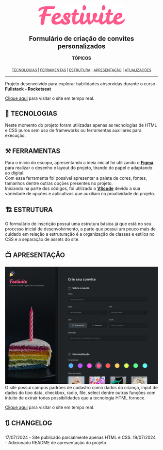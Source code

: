 <center><a href="https://ayrtonyamashita.github.io/formulario-de-convite/"><img src="./assets/icons/Festivite.svg"></a></center>

## <center>Formulário de criação de convites personalizados</center>

<center><b>TÓPICOS</b></center>
<br>
<center><sub>
<a href="#-tecnologias">TECNOLOGIAS</a> | 
<a href="#️-ferramentas">FERRAMENTAS</a> |
<a href="#️-estrutura">ESTRUTURA</a> |
<a href="#-apresentação">APRESENTAÇÃO</a> | 
<a href="#-changelog">ATUALIZAÇÕES</a></sub></center>

---

Projeto desenvolvido para explorar habilidades absorvidas durante o curso <b>Fullstack - Rocketseat</b>

<a href="https://ayrtonyamashita.github.io/formulario-de-convite/">Clique aqui</a> para visitar o site em tempo real.

## 🤖 TECNOLOGIAS

Neste momento do projeto foram utilizadas apenas as tecnologias de HTML e CSS puros sem uso de frameworks ou ferramentas auxiliares para execução.

## ⚒️ FERRAMENTAS

Para o inicio do escopo, apresentando a ideia inicial foi utilizando o <a href="https://www.figma.com/"> <b>Figma</b> </a> para realizar o desenho e layout do projeto, tirando do papel e adaptando ao digital. <br>
Com essa ferramenta foi possível apresentar a paleta de cores, fontes, tamanhos dentre outras opções presentes no projeto.
<br>
Iniciando na parte dos códigos, foi utilizado o <b><a href="https://vscode.dev/">VScode</a></b> devido a sua variedade de opções e aplicativos que auxiliam na proatividade do projeto.

## 🏗️ ESTRUTURA

O formulário de inscrição possui uma estrutura básica já que está no seu processo inicial de desenvolvimento, a parte que possui um pouco mais de cuidado em relação a estruturação é a organização de classes e estilos no CSS e a separação de assets do site. <br>

## 📺 APRESENTAÇÃO

![alt text](image.png)
<br>
O site possui campos padrões de cadastro como dados da criança, input de dados do tipo data, checkbox, radio, file, select dentre outras funções com intuito de extrair todas possibilidades que a tecnologia HTML fornece.

<a href="https://ayrtonyamashita.github.io/formulario-de-convite/">Clique aqui</a> para visitar o site em tempo real.

## 🔃 CHANGELOG

17/07/2024 - Site publicado parcialmente apenas HTML e CSS.
19/07/2024 - Adicionado README de apresentação do projeto.
